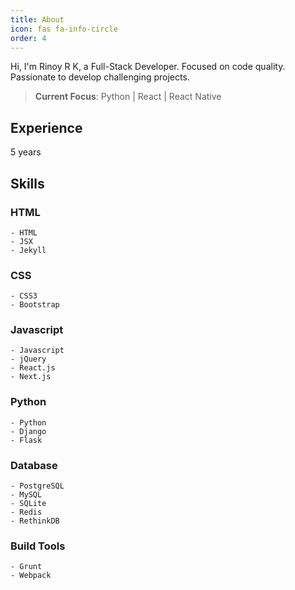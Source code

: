 ```yaml
---
title: About
icon: fas fa-info-circle
order: 4
---
```



Hi, I'm Rinoy R K, a Full-Stack Developer. Focused on code quality. Passionate to develop challenging projects.

> **Current Focus**: Python | React | React Native

## Experience

5 years

## Skills

### HTML

    - HTML
    - JSX
    - Jekyll

### CSS

    - CSS3
    - Bootstrap

### Javascript

    - Javascript
    - jQuery
    - React.js
    - Next.js

### Python

    - Python
    - Django
    - Flask

### Database

    - PostgreSQL
    - MySQL
    - SQLite
    - Redis
    - RethinkDB

### Build Tools

    - Grunt
    - Webpack

